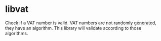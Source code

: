 # libvat
Check if a VAT number is valid. VAT numbers are not randomly generated, they have an algorithm. This library will validate according to those algorithms.

